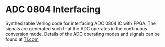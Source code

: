 # ADC 0804 Interfacing
Synthesizable Verilog code for interfacing ADC 0804 IC with FPGA. The signals are generated such that the ADC operates in the continuous conversion mode.
Details of the ADC operating modes and signals can be found at [TI.com](https://www.ti.com/lit/ds/symlink/adc0804-n.pdf)
